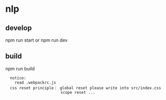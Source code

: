 # nlp

## develop 
npm run start or npm run dev

## build 
npm run build

``` notice
  notice:
    read .webpackrc.js
  css reset principle： global reset please write into src/index.css
                        scope reset ...       
```
